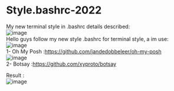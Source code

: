 # Style.bashrc-2022

My new terminal style in .bashrc details described:<br>
![image](https://i.imgur.com/F4msSAK.png)                
Hello guys follow my new style .bashrc for terminal style, a im use:<br>
![image](https://i.imgur.com/W7RqIMP.jpg)<br>
1- Oh My Posh :https://github.com/jandedobbeleer/oh-my-posh <br>
![image](https://i.imgur.com/3Lv4I66.png) <br>
2- Botsay :https://github.com/xyproto/botsay <br>

Result : <br>
![image](https://i.imgur.com/MKbih5v.jpg)

